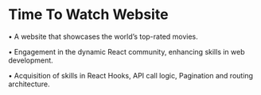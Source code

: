 # Time To Watch Website

• A website that showcases the world’s top-rated movies.

• Engagement in the dynamic React community, enhancing skills in web development.

• Acquisition of skills in React Hooks, API call logic, Pagination and routing architecture.
